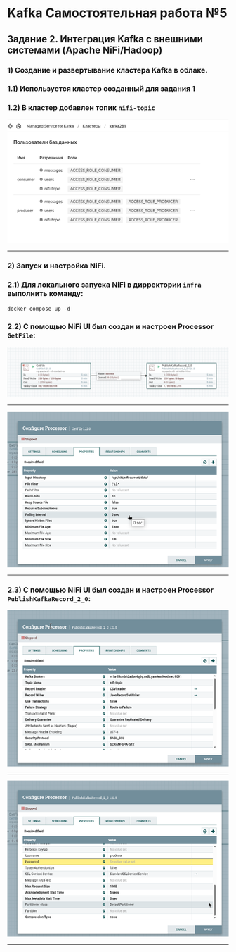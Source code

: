 # Kafka Самостоятельная работа №5
## Задание 2. Интеграция Kafka с внешними системами (Apache NiFi/Hadoop)

### 1) Создание и развертывание кластера Kafka в облаке.
### 1.1) Используется кластер созданный для задания 1
### 1.2) В кластер добавлен топик `nifi-topic`
![total](screenshots/001.png)
___
### 2) Запуск и настройка NiFi.
### 2.1) Для локального запуска NiFi в дирректории `infra` выполнить команду:
```
docker compose up -d
```
### 2.2) С помощью NiFi UI был создан и настроен Processor `GetFile`:
![total](screenshots/002.png)
___
![total](screenshots/003.png)
___
### 2.3) С помощью NiFi UI был создан и настроен Processor `PublishKafkaRecord_2_0`:
![total](screenshots/004.png)
___
![total](screenshots/005.png)
___
